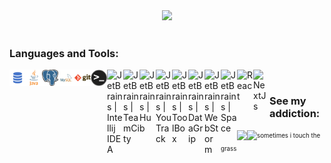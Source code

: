 <div align="center">
  <img src="https://profiles.fratik.pl/343467373417857025?"/>
</div>

<br/>

### Languages and Tools:

<img align="left" alt="SQL" width="26px" src="https://raw.githubusercontent.com/github/explore/80688e429a7d4ef2fca1e82350fe8e3517d3494d/topics/sql/sql.png" />
<img align="left" alt="Java" width="26px" src="https://raw.githubusercontent.com/github/explore/80688e429a7d4ef2fca1e82350fe8e3517d3494d/topics/java/java.png" />
<img align="left" alt="PostgreSQL" width="26px" src="https://raw.githubusercontent.com/github/explore/80688e429a7d4ef2fca1e82350fe8e3517d3494d/topics/postgresql/postgresql.png" />
<img align="left" alt="MySQL" width="26px" src="https://raw.githubusercontent.com/github/explore/80688e429a7d4ef2fca1e82350fe8e3517d3494d/topics/mysql/mysql.png" />
<img align="left" alt="Git" width="26px" src="https://raw.githubusercontent.com/github/explore/80688e429a7d4ef2fca1e82350fe8e3517d3494d/topics/git/git.png" />
<img align="left" alt="Terminal" width="26px" src="https://raw.githubusercontent.com/github/explore/80688e429a7d4ef2fca1e82350fe8e3517d3494d/topics/terminal/terminal.png" />
<img align="left" alt="JetBrains | Intellij IDEA" width="26px" src="https://cdn.jsdelivr.net/npm/simple-icons@3.4.1/icons/intellijidea.svg" />
<img align="left" alt="JetBrains | TeamCity" width="26px" src="https://upload.wikimedia.org/wikipedia/commons/8/8e/TeamCity_Icon.png" />
<img align="left" alt="JetBrains | Hub" width="26px" src="https://resources.jetbrains.com/storage/products/hub/img/meta/hub_logo_300x300.png" />
<img align="left" alt="JetBrains | YouTrack" width="26px" src="https://resources.jetbrains.com/storage/products/youtrack/img/meta/youtrack_logo_300x300.png" />
<img align="left" alt="JetBrains | ToolBox" width="26px" src="https://resources.jetbrains.com/storage/products/toolbox/img/meta/toolbox_logo_300x300.png" />
<img align="left" alt="JetBrains | DataGrip" width="26px" src="https://resources.jetbrains.com/storage/products/datagrip/img/meta/datagrip_logo_300x300.png" />
<img align="left" alt="JetBrains | WebStorm" width="26px" src="https://resources.jetbrains.com/storage/products/webstorm/img/meta/webstorm_logo_300x300.png" />
<img align="left" alt="JetBrains | Space" width="26px" src="https://resources.jetbrains.com/storage/products/space/img/meta/logo.png" />
<img align="left" alt="React" width="26px" src="https://upload.wikimedia.org/wikipedia/commons/a/a7/React-icon.svg" />
<img align="left" alt="NextJs" width="26px" src="https://images.prismic.io/boringowl/fe6cc033-921c-42e6-8d10-582373846263_next+js+framework.jpeg" />

<br />

### See my addiction:

<img align="left" src="https://github-readme-stats.vercel.app/api/wakatime?username=KAMIL0024&theme=dark" />
<img align="left" src="https://github-readme-stats.vercel.app/api?username=KamelaJda&count_private=true&theme=dark" />

<sub><sup>sometimes i touch the grass</sup></sub>
